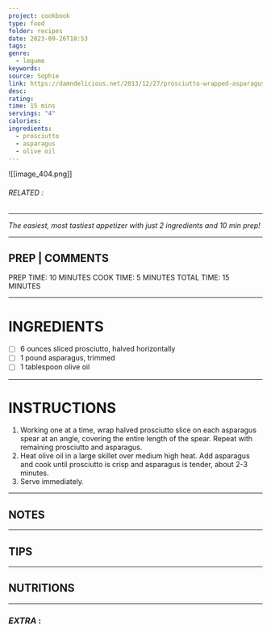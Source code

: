 ```yaml
---
project: cookbook
type: food
folder: recipes
date: 2023-09-26T18:53
tags: 
genre:
  - legume
keywords: 
source: Sophie
link: https://damndelicious.net/2013/12/27/prosciutto-wrapped-asparagus/
desc: 
rating: 
time: 15 mins
servings: "4"
calories: 
ingredients:
  - prosciutto
  - asparagus
  - olive oil
---
```


![[image_404.png]]
###### *RELATED* : 
---
_The easiest, most tastiest appetizer with just 2 ingredients and 10 min prep!_

---
## PREP | COMMENTS

PREP TIME: 10 MINUTES
COOK TIME: 5 MINUTES
TOTAL TIME: 15 MINUTES

---
# INGREDIENTS

- [ ] 6 ounces sliced prosciutto, halved horizontally
- [ ] 1 pound asparagus, trimmed
- [ ] 1 tablespoon olive oil

---
# INSTRUCTIONS

1. Working one at a time, wrap halved prosciutto slice on each asparagus spear at an angle, covering the entire length of the spear. Repeat with remaining prosciutto and asparagus.
2. Heat olive oil in a large skillet over medium high heat. Add asparagus and cook until prosciutto is crisp and asparagus is tender, about 2-3 minutes.
3. Serve immediately.

---
## NOTES



---
## TIPS



---
## NUTRITIONS



---
### *EXTRA* :



